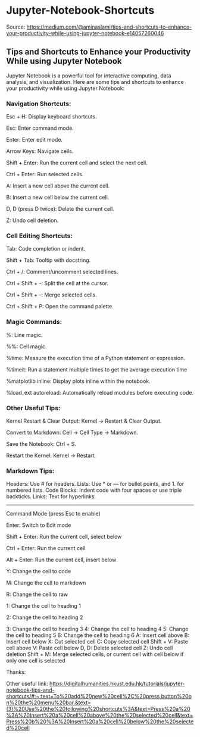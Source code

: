 # Jupyter-Notebook-Shortcuts
Source: https://medium.com/@aminaslami/tips-and-shortcuts-to-enhance-your-productivity-while-using-jupyter-notebook-e14057260046
## Tips and Shortcuts to Enhance your Productivity While using Jupyter Notebook


Jupyter Notebook is a powerful tool for interactive computing, data analysis, and visualization. Here are some tips and shortcuts to enhance your productivity while using Jupyter Notebook:

### Navigation Shortcuts:
Esc + H: Display keyboard shortcuts.

Esc: Enter command mode.

Enter: Enter edit mode.

Arrow Keys: Navigate cells.

Shift + Enter: Run the current cell and select the next cell.

Ctrl + Enter: Run selected cells.

A: Insert a new cell above the current cell.

B: Insert a new cell below the current cell.

D, D (press D twice): Delete the current cell.

Z: Undo cell deletion.


### Cell Editing Shortcuts:
Tab: Code completion or indent.

Shift + Tab: Tooltip with docstring.

Ctrl + /: Comment/uncomment selected lines.

Ctrl + Shift + -: Split the cell at the cursor.

Ctrl + Shift + -: Merge selected cells.

Ctrl + Shift + P: Open the command palette.

### Magic Commands:
%: Line magic.

%%: Cell magic.

%time: Measure the execution time of a Python statement or expression.

%timeit: Run a statement multiple times to get the average execution time

%matplotlib inline: Display plots inline within the notebook.

%load_ext autoreload: Automatically reload modules before executing code.


### Other Useful Tips:
Kernel Restart & Clear Output: Kernel -> Restart & Clear Output.

Convert to Markdown: Cell -> Cell Type -> Markdown.

Save the Notebook: Ctrl + S.

Restart the Kernel: Kernel -> Restart.


### Markdown Tips:
Headers: Use # for headers.
Lists: Use * or — for bullet points, and 1. for numbered lists.
Code Blocks: Indent code with four spaces or use triple backticks.
Links: Text for hyperlinks.

-----------------------------------------------------------------------------------------
Command Mode (press Esc to enable)

Enter: Switch to Edit mode

Shift + Enter: Run the current cell, select below

Ctrl + Enter: Run the current cell

Alt + Enter: Run the current cell, insert below

Y: Change the cell to code

M: Change the cell to markdown

R: Change the cell to raw

1: Change the cell to heading 1

2: Change the cell to heading 2

3: Change the cell to heading 3
4: Change the cell to heading 4
5: Change the cell to heading 5
6: Change the cell to heading 6
A: Insert cell above
B: Insert cell below
X: Cut selected cell
C: Copy selected cell
Shift + V: Paste cell above
V: Paste cell below
D, D: Delete selected cell
Z: Undo cell deletion
Shift + M: Merge selected cells, or current cell with cell below if only one cell is selected

Thanks:

Other useful link: https://digitalhumanities.hkust.edu.hk/tutorials/jupyter-notebook-tips-and-shortcuts/#:~:text=To%20add%20new%20cell%2C%20press,button%20on%20the%20menu%20bar.&text=(3)%20Use%20the%20following%20shortcuts%3A&text=Press%20a%20%3A%20Insert%20a%20cell%20above%20the%20selected%20cell&text=Press%20b%20%3A%20Insert%20a%20cell%20below%20the%20selected%20cell

